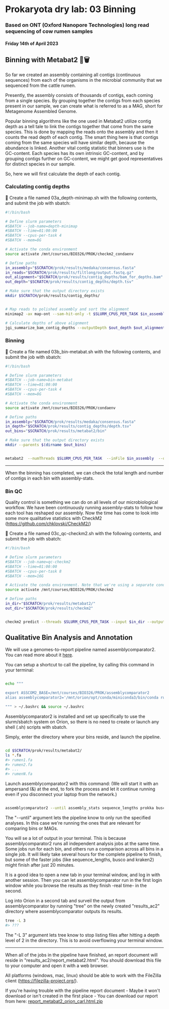 # Prokaryota dry lab: 03 Binning
### Based on ONT (Oxford Nanopore Technologies) long read sequencing of cow rumen samples
#### Friday 14th of April 2023


## Binning with Metabat2 🦇🗑️


So far we created an assembly containing all contigs (continuous sequences) from each of the organisms in the microbial community that we sequenced from the cattle rumen.

Presently, the assembly consists of thousands of contigs, each coming from a single species. By grouping together the contigs from each species present in our sample, we can create what is referred to as a MAG, short for Metagenome Assembled Genome.

Popular binning algorithms like the one used in Metabat2 utilize contig depth as a tell tale to link the contigs together that come from the same species. This is done by mapping the reads onto the assembly and then it counts the read depth of each contig. The smart thing here is that contigs coming from the same species will have similar depth, because the abundance is linked. Another vital contig statistic that binners use is the GC-content. Each species has its own intrinsic GC-content, and by grouping contigs further on GC-content, we might get good representatives for distinct species in our sample.

So, here we will first calculate the depth of each contig.

### Calculating contig depths

📝 Create a file named 03a_depth-minimap.sh with the following contents, and submit the job with sbatch:

```bash
#!/bin/bash

# Define slurm parameters
#SBATCH --job-name=depth-minimap
#SBATCH --time=01:00:00
#SBATCH --cpus-per-task 4
#SBATCH --mem=8G

# Activate the conda environment
source activate /mnt/courses/BIO326/PROK/checkm2_condaenv

# Define paths
in_assembly="$SCRATCH/prok/results/medaka/consensus.fasta"
in_reads="$SCRATCH/prok/results/filtlong/output.fastq.gz"
out_alignment="$SCRATCH/prok/results/contig_depths/bam_for_depths.bam"
out_depth="$SCRATCH/prok/results/contig_depths/depth.tsv"

# Make sure that the output directory exists
mkdir $SCRATCH/prok/results/contig_depths/


# Map reads to polished assembly and sort the alignment
minimap2 -ax map-ont --sam-hit-only -t $SLURM_CPUS_PER_TASK $in_assembly $in_reads | samtools sort -@ $SLURM_CPUS_PER_TASK -o $out_alignment

# Calculate depths of above alignment
jgi_summarize_bam_contig_depths --outputDepth $out_depth $out_alignment


```




### Binning 

📝 Create a file named 03b_bin-metabat.sh with the following contents, and submit the job with sbatch:

```bash
#!/bin/bash

# Define slurm parameters
#SBATCH --job-name=bin-metabat
#SBATCH --time=01:00:00
#SBATCH --cpus-per-task 4
#SBATCH --mem=8G

# Activate the conda environment
source activate /mnt/courses/BIO326/PROK/condaenv

# Define paths
in_assembly="$SCRATCH/prok/results/medaka/consensus.fasta"
in_depth="$SCRATCH/prok/results/contig_depths/depth.tsv"
out_bins="$SCRATCH/prok/results/metabat2/bin"

# Make sure that the output directory exists
mkdir --parents $(dirname $out_bins)


metabat2  --numThreads $SLURM_CPUS_PER_TASK  --inFile $in_assembly  --outFile $out_bins  --abdFile $in_depth  --minClsSize 1000000


```


--- 

When the binning has completed, we can check the total length and number of contigs in each bin with assembly-stats.




### Bin QC

Quality control is something we can do on all levels of our microbiological workflow. We have been continuously running assembly-stats to follow how each tool has reshaped our assembly. Now the time has come to look into some more qualitative statistics with CheckM2 (https://github.com/chklovski/CheckM2/)

📝 Create a file named 03c_qc-checkm2.sh with the following contents, and submit the job with sbatch:


```bash
#!/bin/bash

# Define slurm parameters
#SBATCH --job-name=qc-checkm2
#SBATCH --time=01:00:00
#SBATCH --cpus-per-task 8
#SBATCH --mem=16G

# Activate the conda environment. Note that we're using a separate conda environment for this software.
source activate /mnt/courses/BIO326/PROK/checkm2

# Define paths
in_dir="$SCRATCH/prok/results/metabat2/"
out_dir="$SCRATCH/prok/results/checkm2"


checkm2 predict --threads $SLURM_CPUS_PER_TASK --input $in_dir --output-directory $out_dir --extension .fa --force

```




## Qualitative Bin Analysis and Annotation

We will use a genomes-to-report pipeline named assemblycomparator2. You can read more about it [here](https://github.com/cmkobel/assemblycomparator2).

You can setup a shortcut to call the pipeline, by calling this command in your terminal:

```bash

echo """

export ASSCOM2_BASE=/mnt/courses/BIO326/PROK/assemblycomparator2
alias assemblycomparator2='/mnt/orion/opt/conda/miniconda3/bin/conda run --live-stream --prefix /net/fs-2/scale/OrionStore/Courses/BIO326/PROK/assemblycomparator2/ac2     snakemake --snakefile /mnt/courses/BIO326/PROK/assemblycomparator2/snakefile         --profile /mnt/courses/BIO326/PROK/assemblycomparator2/profiles/slurm-nmbu-orion/         --configfile /mnt/courses/BIO326/PROK/assemblycomparator2/config.yaml'

""" > ~/.bashrc && source ~/.bashrc

```


Assemblycomparator2 is installed and set up specifically to use the slurm/sbatch system on Orion, so there is no need to create or launch any shell (.sh) scripts with sbatch. 



Simply, enter the directory where your bins reside, and launch the pipeline.

```bash 

cd $SCRATCH/prok/results/metabat2/
ls *.fa
#> rumen1.fa 
#> rumen2.fa
#> ...
#> rumenN.fa
```

Launch assemblycomparator2 with this command: (We will start it with an ampersand (&) at the end, to fork the process and let it continue running even if you disconnect your laptop from the network.)

```bash 

assemblycomparator2 --until assembly_stats sequence_lengths prokka busco checkm2 kraken2 gtdbtk & 

```

The "--until" argument lets the pipeline know to only run the specified analyses. In this case we're running the ones that are relevant for comparing bins or MAGs.

You will se a lot of output in your terminal. This is because assemblycomparator2 runs all independent analysis jobs at the same time. Some jobs run for each bin, and others run a comparison across all bins in a single job. It will likely take several hours for the complete pipeline to finish, but some of the faster jobs (like sequence_lengths, busco and kraken2) might finish after just 20 minutes. 

It is a good idea to open a new tab in your terminal window, and log in with another session. Then you can let assemblycomparator run in the first login window while you browse the results as they finish -real time- in the second.

Log into Orion in a second tab and surveil the output from assemblycomparator by running "tree" on the newly created "results_ac2" directory where assemblycomparator outputs its results.

```bash
tree -L 3
#> ???
```

The "-L 3" argument lets tree know to stop listing files after hitting a depth level of 2 in the directory. This is to avoid overflowing your terminal window.

---

When all of the jobs in the pipeline have finished, an report document will reside in "results_ac2/report_metabat2.html". You should download this file to your computer and open it with a web browser.

All platforms (windows, mac, linux) should be able to work with the FileZilla client (https://filezilla-project.org/).

If you're having trouble with the pipeline report document - Maybe it won't download or isn't created in the first place - You can download our report from here: [report_metabat2_orion_carl.html.zip](https://github.com/TheMEMOLab/Bio326-NMBU/files/11211669/report_metabat2_orion_carl.html.zip)


